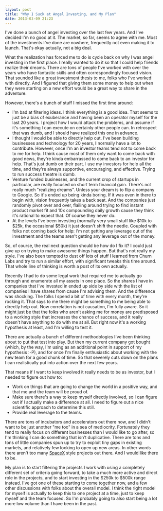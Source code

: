 ```yaml
---
layout: post
title: "Why I Suck at Angel Investing, and My Plan"
date: 2013-03-09 21:23
---
```

I've done a bunch of angel investing over the last few years. And I've decided
I'm no good at it. The market, so far, seems to agree with me. Most of the
investments I've done are nowhere, frequently not even making it to launch.
That's okay actually, not a big deal.

What the realization has forced me to do is cycle back on why I was angel
investing in the first place. I really wanted to do it so that I could help
friends realize their dreams. There are tons of people I've worked with over
the years who have fantastic skills and often correspondingly focused vision.
That sounded like a great investment thesis to me, folks who I've worked with
directly.
And I figured that giving them
some money to help out when they were starting on a new effort would be a great
way to share in the adventure.

However, there's a bunch of stuff I missed the first time around:

- I'm bad at filtering ideas. I think everything is a good idea. That seems to
  just be a bias of exuberance and having been an operator myself for the last
  20 years. I project how I would attack the problems, and assume if it's
  something I can execute on certainly other people can. In retrospect that was
  dumb, and I should have realized this one in advance.
- I thought I would be able to directly help out. I've been building businesses
  and technology for 20 years, I normally have a lot to contribute. However,
  once I'm an investor teams tend not to come back to me for help.
  I think cause most of them only want to come back with good news, they're
  kinda embarrassed to come back to an investor for help. That's just dumb on
  their part. I use my investors for help all the time, and they're always
  supportive, encouraging, and effective. Trying to run success theatre is dumb.
- Venture funded businesses, and the current crop of startups in particular,
  are really focused on short term financial gain. There's not really much
  "realizing dreams". Unless your dream is to flip a company to Google. So it's
  ended up being kinda boring. If it was even in there to begin with, vision
  frequently takes a back seat. And the companies just randomly pivot over and
  over, flailing around trying to find instant product market fit and 10x
  compounding daily growth cause they think it's rational to expect that. Of
  course they never do.
- At the levels I've been investing (normally very small stuff like $10k to
  $25k, the occasional $50k) it just doesn't shift the needle. Coupled with
  folks not coming back for help: I'm not getting any leverage out of the
  investment and the teams aren't getting any leverage out of the money.

So, of course, the real next question should be how do I fix it? I could just
give up on trying to make awesome things happen. But that's not really my style.
I've also been tempted to dust off lots of stuff I learned from Churn Labs and
try to run a similar effort, with significant tweaks this time around. That
whole line of thinking is worth a post of its own actually.

Recently I had to do some legal work that required me to actually go through
and enumerate all my assets in one place. So the shares I have in companies
that I've invested in ended up side by side with the list of companies I have
shares from cause I'm advising them. And the difference was shocking. The folks
I spend a bit of time with every month, they're rocking it. That says to me
there might be something to me being able to directly help out. Now correlation
is not causation, I'm fully aware. So it might just be that the folks who
aren't asking me for money are predisposed to a working style that increases the
chance of success, and it really doesn't have anything to do with me at all. But
right now it's a working hypothesis at least, and I'm willing to test it.

There are actually a bunch of different methodologies I've been thinking about
to put that test into play. But then my current company got bought (which, by
the way, I'm using as an additional point in support of my hypothesis :-P), and
for once I'm finally enthusiastic about working with the new team for a good
chunk of time. So that severely cuts down on the plans I can realistically put
into action over the next few years.

That means if I want to keep involved it really needs to be as investor, but I
needed to figure out how to:

- Work on things that are going to change the world in a positive way, and that
  me and the team will be proud of.
- Make sure there's a way to keep myself directly involved, so I can figure out
  if I actually make a difference at all. I need to figure out a nice
  scientific approach to determine this still.
- Provide real leverage to the teams.

There are tons of incubators and accelerators out there now, and I didn't want
to be just another "me too" in a sea of mediocrity. Fortunately they tend to
really focus on different businesses than I would like to go after, so I'm
thinking I can do something that isn't duplicative. There are tons and tons of
little companies spun up to try to exploit tiny gaps in existing markets, and
relatively few looking to open up new areas. In other words there aren't too
many [SpaceX](http://www.spacex.com/) style projects out there. And I would
like there to be.

My plan is to start filtering the projects I work
with using a completely different set of criteria going forward, to take a much
more active and direct role in the projects, and to start investing in the
$250k to $500k range instead. I've got one of these starting to come together
now, and a few other discussions with folks about the overall model. I think
the right model for myself is actually to keep this to one project at a time,
just to keep myself and the team focused. So I'm probably going to also start
being a lot more low volume than I have been in the past.

